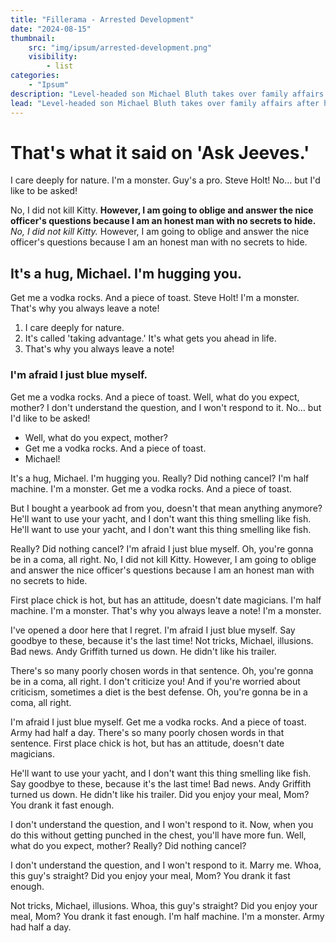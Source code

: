 ```yaml
---
title: "Fillerama - Arrested Development"
date: "2024-08-15"
thumbnail:
    src: "img/ipsum/arrested-development.png"
    visibility:
        - list
categories:
    - "Ipsum"
description: "Level-headed son Michael Bluth takes over family affairs after his father is imprisoned. But the rest of his spoiled, dysfunctional family are making his job unbearable."
lead: "Level-headed son Michael Bluth takes over family affairs after his father is imprisoned. But the rest of his spoiled, dysfunctional family are making his job unbearable."
---
```


# That's what it said on 'Ask Jeeves.'

I care deeply for nature. I'm a monster. Guy's a pro. Steve Holt! No… but I'd like to be asked!

No, I did not kill Kitty. __However, I am going to oblige and answer the nice officer's questions because I am an honest
man with no secrets to hide.__ *No, I did not kill Kitty.* However, I am going to oblige and answer the nice officer's
questions because I am an honest man with no secrets to hide.

## It's a hug, Michael. I'm hugging you.

Get me a vodka rocks. And a piece of toast. Steve Holt! I'm a monster. That's why you always leave a note!

1. I care deeply for nature.
2. It's called 'taking advantage.' It's what gets you ahead in life.
3. That's why you always leave a note!

### I'm afraid I just blue myself.

Get me a vodka rocks. And a piece of toast. Well, what do you expect, mother? I don't understand the question, and I
won't respond to it. No… but I'd like to be asked!

* Well, what do you expect, mother?
* Get me a vodka rocks. And a piece of toast.
* Michael!

It's a hug, Michael. I'm hugging you. Really? Did nothing cancel? I'm half machine. I'm a monster. Get me a vodka rocks.
And a piece of toast.

But I bought a yearbook ad from you, doesn't that mean anything anymore? He'll want to use your yacht, and I don't want
this thing smelling like fish. He'll want to use your yacht, and I don't want this thing smelling like fish.

Really? Did nothing cancel? I'm afraid I just blue myself. Oh, you're gonna be in a coma, all right. No, I did not kill
Kitty. However, I am going to oblige and answer the nice officer's questions because I am an honest man with no secrets
to hide.

First place chick is hot, but has an attitude, doesn't date magicians. I'm half machine. I'm a monster. That's why you
always leave a note! I'm a monster.

I've opened a door here that I regret. I'm afraid I just blue myself. Say goodbye to these, because it's the last time!
Not tricks, Michael, illusions. Bad news. Andy Griffith turned us down. He didn't like his trailer.

There's so many poorly chosen words in that sentence. Oh, you're gonna be in a coma, all right. I don't criticize you!
And if you're worried about criticism, sometimes a diet is the best defense. Oh, you're gonna be in a coma, all right.

I'm afraid I just blue myself. Get me a vodka rocks. And a piece of toast. Army had half a day. There's so many poorly
chosen words in that sentence. First place chick is hot, but has an attitude, doesn't date magicians.

He'll want to use your yacht, and I don't want this thing smelling like fish. Say goodbye to these, because it's the
last time! Bad news. Andy Griffith turned us down. He didn't like his trailer. Did you enjoy your meal, Mom? You drank
it fast enough.

I don't understand the question, and I won't respond to it. Now, when you do this without getting punched in the chest,
you'll have more fun. Well, what do you expect, mother? Really? Did nothing cancel?

I don't understand the question, and I won't respond to it. Marry me. Whoa, this guy's straight? Did you enjoy your
meal, Mom? You drank it fast enough.

Not tricks, Michael, illusions. Whoa, this guy's straight? Did you enjoy your meal, Mom? You drank it fast enough. I'm
half machine. I'm a monster. Army had half a day.
